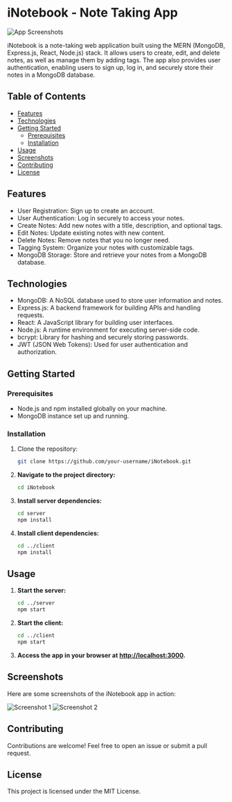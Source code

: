 

# iNotebook - Note Taking App

![App Screenshots](https://user-images.githubusercontent.com/72593204/264545219-8d51e5b8-cb55-420d-ae30-5e8bc410ea99.png)

iNotebook is a note-taking web application built using the MERN (MongoDB, Express.js, React, Node.js) stack. It allows users to create, edit, and delete notes, as well as manage them by adding tags. The app also provides user authentication, enabling users to sign up, log in, and securely store their notes in a MongoDB database.

## Table of Contents

- [Features](#features)
- [Technologies](#technologies)
- [Getting Started](#getting-started)
  - [Prerequisites](#prerequisites)
  - [Installation](#installation)
- [Usage](#usage)
- [Screenshots](#screenshots)
- [Contributing](#contributing)
- [License](#license)

## Features

- User Registration: Sign up to create an account.
- User Authentication: Log in securely to access your notes.
- Create Notes: Add new notes with a title, description, and optional tags.
- Edit Notes: Update existing notes with new content.
- Delete Notes: Remove notes that you no longer need.
- Tagging System: Organize your notes with customizable tags.
- MongoDB Storage: Store and retrieve your notes from a MongoDB database.

## Technologies

- MongoDB: A NoSQL database used to store user information and notes.
- Express.js: A backend framework for building APIs and handling requests.
- React: A JavaScript library for building user interfaces.
- Node.js: A runtime environment for executing server-side code.
- bcrypt: Library for hashing and securely storing passwords.
- JWT (JSON Web Tokens): Used for user authentication and authorization.

## Getting Started

### Prerequisites

- Node.js and npm installed globally on your machine.
- MongoDB instance set up and running.

### Installation

1. Clone the repository:

   ```sh
   git clone https://github.com/your-username/iNotebook.git
   
2. **Navigate to the project directory:**

    ```sh
    cd iNotebook
    ```

3. **Install server dependencies:**

    ```sh
    cd server
    npm install
    ```

3. **Install client dependencies:**

    ```sh
    cd ../client
    npm install
    ```

## Usage

1. **Start the server:**

    ```sh
    cd ../server
    npm start
    ```

2. **Start the client:**

    ```sh
    cd ../client
    npm start
    ```

3. **Access the app in your browser at [http://localhost:3000](http://localhost:3000).**

## Screenshots

Here are some screenshots of the iNotebook app in action:

![Screenshot 1](https://user-images.githubusercontent.com/72593204/264545440-64dcbd02-6670-47a5-9910-426737387278.png)
![Screenshot 2](https://user-images.githubusercontent.com/72593204/264545445-da1c8b31-badf-4957-8e70-777848c84ff4.png)
<!-- Add more screenshots as needed -->

## Contributing

Contributions are welcome! Feel free to open an issue or submit a pull request.

## License

This project is licensed under the MIT License.
